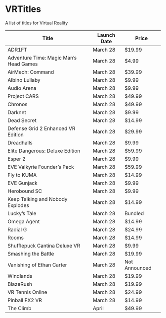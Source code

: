 # VRTitles
A list of titles for Virtual Reality

Title | Launch Date | Price
--- | --- | ---
ADR1FT | March 28 | $19.99
Adventure Time: Magic Man’s Head Games | March 28 | $4.99
AirMech: Command | March 28 | $39.99
Albino Lullaby | March 28 | $9.99
Audio Arena | March 28 | $9.99
Project CARS | March 28 | $49.99
Chronos | March 28 | $49.99
Darknet | March 28 | $9.99
Dead Secret | March 28 | $14.99
Defense Grid 2 Enhanced VR Edition | March 28 | $29.99
Dreadhalls | March 28 | $9.99
Elite Dangerous: Deluxe Edition | March 28 | $59.99
Esper 2 | March 28 | $9.99
EVE Valkyrie Founder’s Pack | March 28 | $59.99
Fly to KUMA | March 28 | $14.99
EVE Gunjack | March 28 | $9.99
Herobound SC | March 28 | $9.99
Keep Talking and Nobody Explodes | March 28 | $14.99
Lucky’s Tale | March 28 | Bundled
Omega Agent | March 28 | $14.99
Radial G | March 28 | $24.99
Rooms | March 28 | $14.99
Shufflepuck Cantina Deluxe VR | March 28 | $9.99
Smashing the Battle | March 28 | $19.99
Vanishing of Ethan Carter | March 28 | Not Announced
Windlands | March 28 | $19.99
BlazeRush | March 28 | $19.99
VR Tennis Online | March 28 | $24.99
Pinball FX2 VR | March 28 | $14.99
The Climb | April | $49.99
